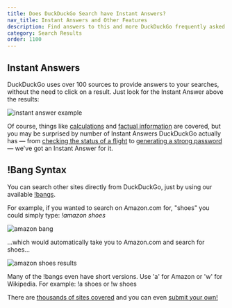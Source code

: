 ```yaml
---
title: Does DuckDuckGo Search have Instant Answers?
nav_title: Instant Answers and Other Features
description: Find answers to this and more DuckDuckGo frequently asked questions.
category: Search Results
order: 1100
---
```


<h2>Instant Answers</h2>

<p>
    DuckDuckGo uses over 100 sources to provide answers to your
    searches, without the need to click on a result. Just look for the Instant
    Answer above the results:
</p>

<img src="{{ site.baseurl }}/images/instant-answers.png" alt="instant answer example"/>

<p>
    Of course, things like <a href="https://duckduckgo.com/?q=2+%25+2&ia=calculator">calculations</a> and <a href="https://duckduckgo.com/?q=people+in+space&ia=answer">factual information</a> are covered, but you may be surprised by number of Instant Answers DuckDuckGo actually has — from <a href="https://duckduckgo.com/?q=AA+102">checking the status of a flight</a> to <a href="https://duckduckgo.com/?q=password+strong+12&ia=answer">generating a strong password</a> — we've got an Instant Answer for it.
</p>

<h2>!Bang Syntax</h2>

<p>
    You can search other sites directly from DuckDuckGo, just by using our
    available <a href="https://duckduckgo.com/bangs">!bangs</a>.
</p>

<p>
    For example, if you wanted to search on Amazon.com for, "shoes" you could
    simply type: <em>!amazon shoes</em>
</p>

<img src="{{ site.baseurl }}/images/bangs.png" alt="amazon bang"/>
<p>
    ...which would automatically take you to Amazon.com and search for shoes...
</p>

<img src="{{ site.baseurl }}/images/amazon-shoes.png" alt="amazon shoes results" />
<p>
    Many of the !bangs even have short versions. Use 'a' for Amazon or 'w' for
    Wikipedia. For example: !a shoes or !w shoes
</p>

<p>
    There are
    <a href="https://duckduckgo.com/bangs">thousands of sites covered</a> and
    you can even <a href="https://duckduckgo.com/newbang">submit your own!</a>
</p>
